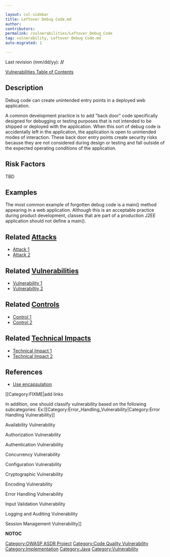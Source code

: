 ```yaml
---

layout: col-sidebar
title: Leftover Debug Code.md
author: 
contributors: 
permalink: /vulnerabilities/Leftover_Debug_Code
tag: vulnerability, Leftover Debug Code.md
auto-migrated: 1

---
```


Last revision (mm/dd/yy): **//**

[Vulnerabilities Table of Contents](ASDR_TOC_Vulnerabilities "wikilink")

## Description

Debug code can create unintended entry points in a deployed web
application.

A common development practice is to add "back door" code specifically
designed for debugging or testing purposes that is not intended to be
shipped or deployed with the application. When this sort of debug code
is accidentally left in the application, the application is open to
unintended modes of interaction. These back door entry points create
security risks because they are not considered during design or testing
and fall outside of the expected operating conditions of the
application.

## Risk Factors

TBD

## Examples

The most common example of forgotten debug code is a main() method
appearing in a web application. Although this is an acceptable practice
during product development, classes that are part of a production J2EE
application should not define a main().

## Related [Attacks](Attacks "wikilink")

  - [Attack 1](Attack_1 "wikilink")
  - [Attack 2](Attack_2 "wikilink")

## Related [Vulnerabilities](Vulnerabilities "wikilink")

  - [Vulnerability 1](Vulnerability_1 "wikilink")
  - [Vulnerabiltiy 2](Vulnerabiltiy_2 "wikilink")

## Related [Controls](Controls "wikilink")

  - [Control 1](Control_1 "wikilink")
  - [Control 2](Control_2 "wikilink")

## Related [Technical Impacts](Technical_Impacts "wikilink")

  - [Technical Impact 1](Technical_Impact_1 "wikilink")
  - [Technical Impact 2](Technical_Impact_2 "wikilink")

## References

  - [Use encapsulation](Use_encapsulation "wikilink")

\[\[Category:FIXME|add links

In addition, one should classify vulnerability based on the following
subcategories:
Ex:\[\[Category:Error_Handling_Vulnerability|Category:Error Handling
Vulnerability\]\]

Availability Vulnerability

Authorization Vulnerability

Authentication Vulnerability

Concurrency Vulnerability

Configuration Vulnerability

Cryptographic Vulnerability

Encoding Vulnerability

Error Handling Vulnerability

Input Validation Vulnerability

Logging and Auditing Vulnerability

Session Management Vulnerability\]\]

__NOTOC__

[Category:OWASP ASDR Project](Category:OWASP_ASDR_Project "wikilink")
[Category:Code Quality
Vulnerability](Category:Code_Quality_Vulnerability "wikilink")
[Category:Implementation](Category:Implementation "wikilink")
[Category:Java](Category:Java "wikilink")
[Category:Vulnerability](Category:Vulnerability "wikilink")
